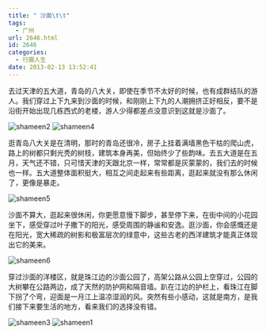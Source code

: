 ```yaml
---
title: " 沙面\t\t"
tags:
  - 广州
url: 2646.html
id: 2646
categories:
  - 行摄人生
date: 2013-02-13 13:52:41
---
```


去过天津的五大道，青岛的八大关，即使在季节不太好的时候，也有成群结队的游人。我们穿过上下九来到沙面的时候，和刚刚上下九的人潮拥挤正好相反，要不是沿街开始出现几栋西式的老楼，游人少得都差点没意识到这就是沙面了。 

![shameen2](../../../images/2013/02/shameen2.jpg) 
![shameen4](../../../images/2013/02/shameen4.jpg) 

逛青岛八大关是在清明，那时的青岛还很冷，房子上挂着满墙黑色干枯的爬山虎，路上的树都只剩光秃的树枝，建筑本身再美，但始终少了些韵味。去五大道是在五月，天气还不错，只可惜天津的天跟北京一样，常常都是灰蒙蒙的，我们去的时候也一样。五大道整体面积挺大，相互之间走起来有些距离，逛起来就没有那么休闲了，更像是暴走。 

![shameen5](../../../images/2013/02/shameen5.jpg) 

沙面不算大，逛起来很休闲，你更愿意慢下脚步，甚至停下来，在街中间的小花园坐下，感受穿过叶子撒下的阳光，感受周围的静谧和安逸。逛沙面，你会感慨还是在阳光，宽大稀疏的树影和极富层次的绿意中，这些古老的西洋建筑才能真正体现出它的美来。 

![shameen6](../../../images/2013/02/shameen6.jpg) 

穿过沙面的洋楼区，就是珠江边的沙面公园了，高架公路从公园上空穿过，公园的大树攀在公路两边，成了天然的防护网和隔音墙。趴在江边的护栏上，看珠江在脚下拐了个弯，迎面是一月江上温凉湿润的风。突然有些小感动，这就是南方，是我们接下来要生活的地方，看来我们的选择没有错。 

![shameen3](../../../images/2013/02/shameen3.jpg) 
![shameen1](../../../images/2013/02/shameen1.jpg)
